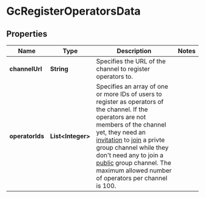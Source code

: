 

# GcRegisterOperatorsData


## Properties

| Name | Type | Description | Notes |
|------------ | ------------- | ------------- | -------------|
|**channelUrl** | **String** | Specifies the URL of the channel to register operators to. |  |
|**operatorIds** | **List&lt;Integer&gt;** | Specifies an array of one or more IDs of users to register as operators of the channel. If the operators are not members of the channel yet, they need an [invitation](#2-invite-as-members) to [join](#2-join-a-channel) a privte group channel while they don&#39;t need any to join a [public](#-3-private-vs-public) group channel. The maximum allowed number of operators per channel is 100. |  |



